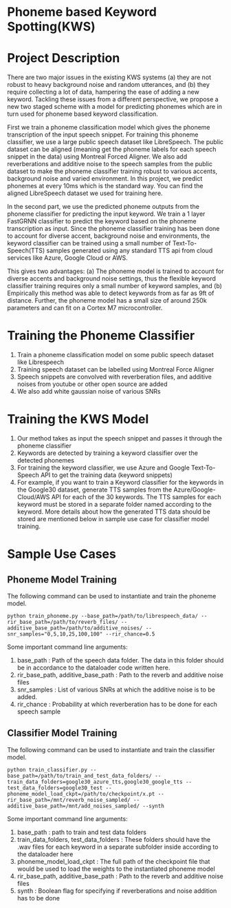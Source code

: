 # Phoneme based Keyword Spotting(KWS)

# Project Description
There are two major issues in the existing KWS systems (a) they are not robust to heavy background noise and random utterances, and (b) they require collecting a lot of data, hampering the ease of adding a new keyword. Tackling these issues from a different perspective, we propose a new two staged scheme with a model for predicting phonemes which are in turn used for phoneme based keyword classification. 

First we train a phoneme classification model which gives the phoneme transcription of the input speech snippet. For training this phoneme classifier, we use a large public speech dataset like LibreSpeech. The public dataset can be aligned (meaning get the phoneme labels for each speech snippet in the data) using Montreal Forced Aligner. We also add reverberations and additive noise to the speech samples from the public dataset to make the phoneme classifier training robust to various accents, background noise and varied environment. In this project, we predict phonemes at every 10ms which is the standard way. You can find the aligned LibreSpeech dataset we used for training here.

In the second part, we use the predicted phoneme outputs from the phoneme classifier for predicting the input keyword. We train a 1 layer FastGRNN classifier to predict the keyword based on the phoneme transcription as input. Since the phoneme classifier training has been done to account for diverse accent, background noise and environments, the keyword classifier can be trained using a small number of Text-To-Speech(TTS) samples generated using any standard TTS api from cloud services like Azure, Google Cloud or AWS.

This gives two advantages: (a) The phoneme model is trained to account for diverse accents and background noise settings, thus the flexible keyword classifier training requires only a small number of keyword samples, and (b) Empirically this method was able to detect keywords from as far as 9ft of distance. Further, the phoneme model has a small size of around 250k parameters and can fit on a Cortex M7 microcontroller.

# Training the Phoneme Classifier
1) Train a phoneme classification model on some public speech dataset like Librespeech
2) Training speech dataset can be labelled using Montreal Force Aligner
3) Speech snippets are convolved with reverberation files, and additive noises from youtube or other open source are added
4) We also add white gaussian noise of various SNRs

# Training the KWS Model
1) Our method takes as input the speech snippet and passes it through the phoneme classifier
2) Keywords are detected by training a keyword classifier over the detected phonemes
3) For training the keyword classifier, we use Azure and Google Text-To-Speech API to get the training data (keyword snippets)
4) For example, if you want to train a Keyword classifier for the keywords in the Google30 dataset, generate TTS samples from the Azure/Google-Cloud/AWS API for each of the 30 keywords. The TTS samples for each keyword must be stored in a separate folder named according to the keyword. More details about how the generated TTS data should be stored are mentioned below in sample use case for classifier model training.

# Sample Use Cases

## Phoneme Model Training
The following command can be used to instantiate and train the phoneme model.
```
python train_phoneme.py --base_path=/path/to/librespeech_data/ --rir_base_path=/path/to/reverb_files/ --additive_base_path=/path/to/additive_noises/ --snr_samples="0,5,10,25,100,100" --rir_chance=0.5 
```
Some important command line arguments:
1) base_path : Path of the speech data folder. The data in this folder should be in accordance to the dataloader code written here. 
2) rir_base_path, additive_base_path : Path to the reverb and additive noise files
3) snr_samples : List of various SNRs at which the additive noise is to be added.
4) rir_chance : Probability at which reverberation has to be done for each speech sample

## Classifier Model Training
The following command can be used to instantiate and train the classifier model.
```
python train_classifier.py --base_path=/path/to/train_and_test_data_folders/ --train_data_folders=google30_azure_tts,google30_google_tts --test_data_folders=google30_test --phoneme_model_load_ckpt=/path/to/checkpoint/x.pt --rir_base_path=/mnt/reverb_noise_sampled/ --additive_base_path=/mnt/add_noises_sampled/ --synth 
```
Some important command line arguments:

1) base_path : path to train and test data folders
2) train_data_folders, test_data_folders : These folders should have the .wav files for each keyword in a separate subfolder inside according to the dataloader here
3) phoneme_model_load_ckpt : The full path of the checkpoint file that would be used to load the weights to the instantiated phoneme model
4) rir_base_path, additive_base_path : Path to the reverb and additive noise files
5) synth : Boolean flag for specifying if reverberations and noise addition has to be done
